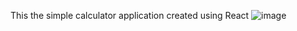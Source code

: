 This the simple calculator application created using React
![image](https://user-images.githubusercontent.com/65646841/141235257-080af788-faca-4d50-992e-433640be028f.png)
